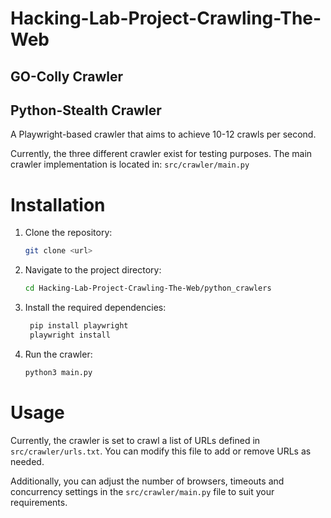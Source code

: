 # Hacking-Lab-Project-Crawling-The-Web

## GO-Colly Crawler

## Python-Stealth Crawler

A Playwright-based crawler that aims to achieve 10-12 crawls per second. 

Currently, the three different crawler exist for testing purposes. The main crawler implementation is located in:
`src/crawler/main.py`
# Installation
1. Clone the repository:
   ```bash
   git clone <url>
2. Navigate to the project directory:
   ```bash
   cd Hacking-Lab-Project-Crawling-The-Web/python_crawlers
   ```
3. Install the required dependencies:
   ```bash
    pip install playwright
    playwright install
    ```
4. Run the crawler:
   ```bash
   python3 main.py
   ```
# Usage
Currently, the crawler is set to crawl a list of URLs defined in `src/crawler/urls.txt`. You can modify this file to add or remove URLs as needed.

Additionally, you can adjust the number of browsers, timeouts and concurrency settings in the `src/crawler/main.py` file to suit your requirements.